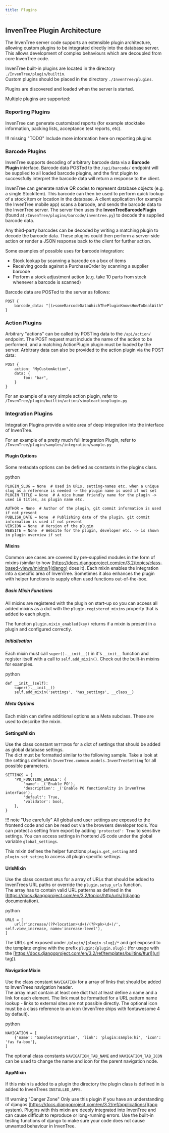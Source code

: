 ```yaml
---
title: Plugins
---
```


## InvenTree Plugin Architecture

The InvenTree server code supports an extensible plugin architecture, allowing custom plugins to be integrated directly into the database server. This allows development of complex behaviours which are decoupled from core InvenTree code.

InvenTree built-in plugins are located in the directory `./InvenTree/plugin/builtin`.  
Custom plugins should be placed  in the directory `./InvenTree/plugins`.

Plugins are discovered and loaded when the server is started.

Multiple plugins are supported:

### Reporting Plugins

InvenTree can generate customized reports (for example stocktake information, packing lists, acceptance test reports, etc).

!!! missing "TODO"
	Include more information here on reporting plugins

### Barcode Plugins

InvenTree supports decoding of arbitrary barcode data via a **Barcode Plugin** interface. Barcode data POSTed to the `/api/barcode/` endpoint will be supplied to all loaded barcode plugins, and the first plugin to successfully interpret the barcode data will return a response to the client.

InvenTree can generate native QR codes to represent database objects (e.g. a single StockItem). This barcode can then be used to perform quick lookup of a stock item or location in the database. A client application (for example the InvenTree mobile app) scans a barcode, and sends the barcode data to the InvenTree server. The server then uses the **InvenTreeBarcodePlugin** (found at `/InvenTree/plugins/barcode/inventree.py`) to decode the supplied barcode data.

Any third-party barcodes can be decoded by writing a matching plugin to decode the barcode data. These plugins could then perform a server-side action or render a JSON response back to the client for further action.

Some examples of possible uses for barcode integration:

- Stock lookup by scanning a barcode on a box of items
- Receiving goods against a PurchaseOrder by scanning a supplier barcode
- Perform a stock adjustment action (e.g. take 10 parts from stock whenever a barcode is scanned)

Barcode data are POSTed to the server as follows:

```
POST {
    barcode_data: "[(>someBarcodeDataWhichThePluginKnowsHowToDealWith"
}
```

### Action Plugins

Arbitrary "actions" can be called by POSTing data to the `/api/action/` endpoint. The POST request must include the name of the action to be performed, and a matching ActionPlugin plugin must be loaded by the server. Arbitrary data can also be provided to the action plugin via the POST data:

```
POST {
    action: "MyCustomAction",
    data: {
        foo: "bar",
    }
}
```

For an example of a very simple action plugin, refer to `/InvenTree/plugin/builtin/action/simpleactionplugin.py`

### Integration Plugins

Integration Plugins provide a wide area of deep integration into the interface of InvenTree.

For an example of a pretty much full Integration Plugin, refer to `/InvenTree/plugin/samples/integration/sample.py`

#### Plugin Options

Some metadata options can be defined as constants in the plugins class.

python
```
PLUGIN_SLUG = None  # Used in URLs, setting-names etc. when a unique slug as a reference is needed -> the plugin name is used if not set
PLUGIN_TITLE = None  # A nice human friendly name for the plugin -> used in titles, as plugin name etc.

AUTHOR = None  # Author of the plugin, git commit information is used if not present
PUBLISH_DATE = None  # Publishing date of the plugin, git commit information is used if not present
VERSION = None  # Version of the plugin
WEBSITE = None  # Website for the plugin, developer etc. -> is shown in plugin overview if set
```


#### Mixins

Common use cases are covered by pre-supplied modules in the form of mixins (similar to how [https://docs.djangoproject.com/en/3.2/topics/class-based-views/mixins/](django) does it). Each mixin enables the integration into a specific area of InvenTree. Sometimes it also enhances the plugin with helper functions to supply often used functions out-of-the-box.

##### Basic Mixin Functions

All mixins are registered with the plugin on start-up so you can access all added mixins as a dict with the `plugin.registered_mixins` property that is added to each plugin.

The function `plugin.mixin_enabled(key)` returns if a mixin is present in a plugin and configured correctly.

##### Initialisation

Each mixin must call `super().__init__()` in it's `__init__` function and register itself with a call to `self.add_mixin()`. Check out the built-in mixins for examples.

python
```
def __init__(self):
    super().__init__()
    self.add_mixin('settings', 'has_settings', __class__)
```

##### Meta Options

Each mixin can define additional options as a Meta subclass. These are used to describe the mixin.


#### SettingsMixin

Use the class constant `SETTINGS` for a dict of settings that should be added as global database settings.  
The dict must be formatted similar to the following sample. Take a look at the settings defined in `InvenTree.common.models.InvenTreeSetting` for all possible parameters.


```
SETTINGS = {
    'PO_FUNCTION_ENABLE': {
        'name': _('Enable PO'),
        'description': _('Enable PO functionality in InvenTree interface'),
        'default': True,
        'validator': bool,
    },
}
```

!!! note "Use carefully"
    All global and user settings are exposed to the frontend code and can be read out via the browsers developer tools. You can protect a setting from export by adding `'protected': True` to sensitive settings.
    You can access settings in frontend JS code under the global variable `global_settings`.

This mixin defines the helper functions `plugin.get_setting` and `plugin.set_seting` to access all plugin specific settings.


#### UrlsMixin

Use the class constant `URLS` for a array of URLs that should be added to InvenTrees URL paths or override the `plugin.setup_urls` function.  
The array has to contain valid URL patterns as defined in the [https://docs.djangoproject.com/en/3.2/topics/http/urls/](django documentation).

python
```
URLS = [
    url(r'increase/(?P<location>\d+)/(?P<pk>\d+)/', self.view_increase, name='increase-level'),
]
```

The URLs get exposed under `/plugin/{plugin.slug}/*` and get exposed to the template engine with the prefix `plugin:{plugin.slug}:` (for usage with the [https://docs.djangoproject.com/en/3.2/ref/templates/builtins/#url](url tag)).


#### NavigationMixin

Use the class constant `NAVIGATION` for a array of links that should be added to InvenTrees navigation header.  
The array must contain at least one dict that at least define a name and a link for each element. The link must be formatted for a URL pattern name lookup - links to external sites are not possible directly. The optional icon must be a class reference to an icon (InvenTree ships with fontawesome 4 by default).

python
```
NAVIGATION = [
    {'name': 'SampleIntegration', 'link': 'plugin:sample:hi', 'icon': 'fas fa-box'},
]
```

The optional class constants `NAVIGATION_TAB_NAME` and `NAVIGATION_TAB_ICON` can be used to change the name and icon for the parent navigation node.


#### AppMixin

If this mixin is added to a plugin the directory the plugin class is defined in is added to InvenTrees `INSTALLED_APPS`.

!!! warning "Danger Zone"
    Only use this plugin if you have an understanding of djangos [https://docs.djangoproject.com/en/3.2/ref/applications/](app system). Plugins with this mixin are deeply integrated into InvenTree and can cause difficult to reproduce or long-running errors. Use the built-in testing functions of django to make sure your code does not cause unwanted behaviour in InvenTree.
